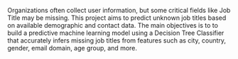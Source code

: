 Organizations often collect user information, but some critical fields like Job Title may be missing. This project aims to predict unknown job titles based on available demographic and contact data. The main objectives is to to build a predictive machine learning model using a Decision Tree Classifier that accurately infers missing job titles from features such as city, country, gender, email domain, age group, and more.
